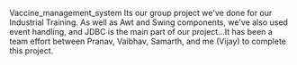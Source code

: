 Vaccine_management_system
Its our group project we've done for our Industrial Training.
As well as Awt and Swing components, we've also used event handling, and JDBC is the main part of our project...It has been a team effort between Pranav, Vaibhav, Samarth, and me (Vijay) to complete this project.
